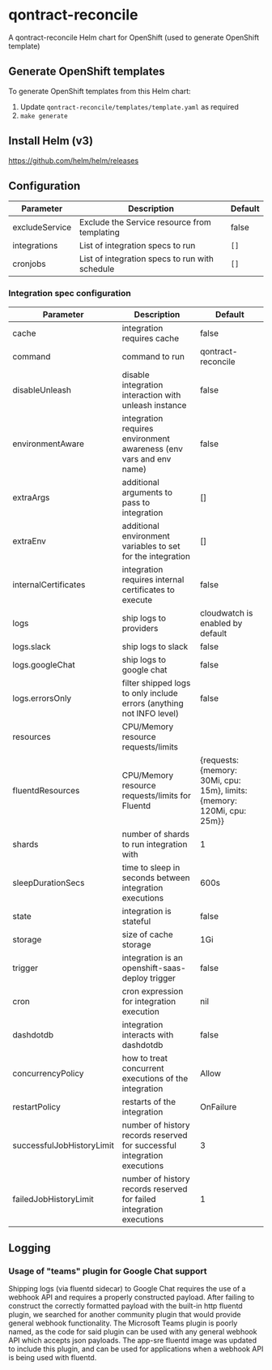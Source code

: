 # qontract-reconcile

A qontract-reconcile Helm chart for OpenShift (used to generate OpenShift template)

## Generate OpenShift templates

To generate OpenShift templates from this Helm chart:

1. Update `qontract-reconcile/templates/template.yaml` as required
4. `make generate`

## Install Helm (v3)

https://github.com/helm/helm/releases

## Configuration

| Parameter                   | Description                                                              | Default                            |
|-----------------------------|--------------------------------------------------------------------------|------------------------------------|
| excludeService              | Exclude the Service resource from templating                             | false                              |
| integrations                | List of integration specs to run                                         | `[]`                               |
| cronjobs                    | List of integration specs to run with schedule                           | `[]`                               |

### Integration spec configuration

| Parameter                 | Description                                                              | Default                                                                 |
|---------------------------|--------------------------------------------------------------------------|-------------------------------------------------------------------------|
| cache                     | integration requires cache                                               | false                                                                   |
| command                   | command to run                                                           | qontract-reconcile                                                      |
| disableUnleash            | disable integration interaction with unleash instance                    | false                                                                   |
| environmentAware          | integration requires environment awareness (env vars and env name)       | false                                                                   |
| extraArgs                 | additional arguments to pass to integration                              | []                                                                      |
| extraEnv                  | additional environment variables to set for the integration              | []                                                                      |
| internalCertificates      | integration requires internal certificates to execute                    | false                                                                   |
| logs                      | ship logs to providers                                                   | cloudwatch is enabled by default                                        |
| logs.slack                | ship logs to slack                                                       | false                                                                   |
| logs.googleChat           | ship logs to google chat                                                 | false                                                                   |
| logs.errorsOnly           | filter shipped logs to only include errors (anything not INFO level)     | false                                                                   |
| resources                 | CPU/Memory resource requests/limits                                      |                                                                         |
| fluentdResources          | CPU/Memory resource requests/limits for Fluentd                          | {requests: {memory: 30Mi, cpu: 15m}, limits: {memory: 120Mi, cpu: 25m}} |
| shards                    | number of shards to run integration with                                 | 1                                                                       |
| sleepDurationSecs         | time to sleep in seconds between integration executions                  | 600s                                                                    |
| state                     | integration is stateful                                                  | false                                                                   |
| storage                   | size of cache storage                                                    | 1Gi                                                                     |
| trigger                   | integration is an openshift-saas-deploy trigger                          | false                                                                   |
| cron                      | cron expression for integration execution                                | nil                                                                     |
| dashdotdb                 | integration interacts with dashdotdb                                     | false                                                                   |
| concurrencyPolicy         | how to treat concurrent executions of the integration                    | Allow                                                                   |
| restartPolicy             | restarts of the integration                                              | OnFailure                                                               |
| successfulJobHistoryLimit | number of history records reserved for successful integration executions | 3                                                                       |
| failedJobHistoryLimit     | number of history records reserved for failed integration executions     | 1                                                                       |
## Logging

### Usage of "teams" plugin for Google Chat support

Shipping logs (via fluentd sidecar) to Google Chat requires the use of a webhook API and requires a properly constructed payload. After failing to construct the correctly formatted payload with the built-in http fluentd plugin, we searched for another community plugin that would provide general webhook functionality. The Microsoft Teams plugin is poorly named, as the code for said plugin can be used with any general webhook API which accepts json payloads. The app-sre fluentd image was updated to include this plugin, and can be used for applications when a webhook API is being used with fluentd. 
